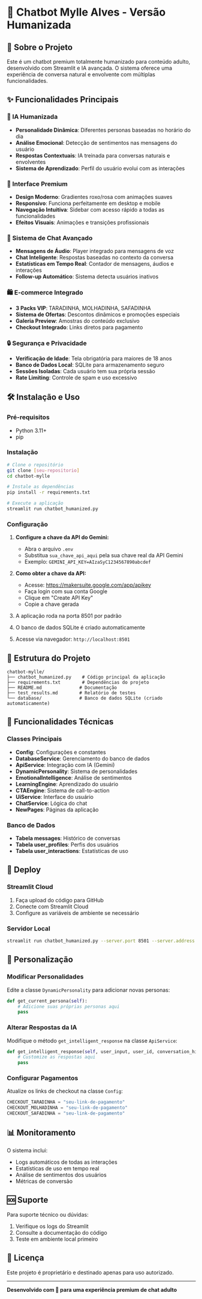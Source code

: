 # 💋 Chatbot Mylle Alves - Versão Humanizada

## 🚀 Sobre o Projeto

Este é um chatbot premium totalmente humanizado para conteúdo adulto, desenvolvido com Streamlit e IA avançada. O sistema oferece uma experiência de conversa natural e envolvente com múltiplas funcionalidades.

## ✨ Funcionalidades Principais

### 🤖 IA Humanizada
- **Personalidade Dinâmica**: Diferentes personas baseadas no horário do dia
- **Análise Emocional**: Detecção de sentimentos nas mensagens do usuário
- **Respostas Contextuais**: IA treinada para conversas naturais e envolventes
- **Sistema de Aprendizado**: Perfil do usuário evolui com as interações

### 🎨 Interface Premium
- **Design Moderno**: Gradientes roxo/rosa com animações suaves
- **Responsivo**: Funciona perfeitamente em desktop e mobile
- **Navegação Intuitiva**: Sidebar com acesso rápido a todas as funcionalidades
- **Efeitos Visuais**: Animações e transições profissionais

### 💬 Sistema de Chat Avançado
- **Mensagens de Áudio**: Player integrado para mensagens de voz
- **Chat Inteligente**: Respostas baseadas no contexto da conversa
- **Estatísticas em Tempo Real**: Contador de mensagens, áudios e interações
- **Follow-up Automático**: Sistema detecta usuários inativos

### 🛍️ E-commerce Integrado
- **3 Packs VIP**: TARADINHA, MOLHADINHA, SAFADINHA
- **Sistema de Ofertas**: Descontos dinâmicos e promoções especiais
- **Galeria Preview**: Amostras do conteúdo exclusivo
- **Checkout Integrado**: Links diretos para pagamento

### 🔒 Segurança e Privacidade
- **Verificação de Idade**: Tela obrigatória para maiores de 18 anos
- **Banco de Dados Local**: SQLite para armazenamento seguro
- **Sessões Isoladas**: Cada usuário tem sua própria sessão
- **Rate Limiting**: Controle de spam e uso excessivo

## 🛠️ Instalação e Uso

### Pré-requisitos
- Python 3.11+
- pip

### Instalação
```bash
# Clone o repositório
git clone [seu-repositorio]
cd chatbot-mylle

# Instale as dependências
pip install -r requirements.txt

# Execute a aplicação
streamlit run chatbot_humanized.py
```

### Configuração
1. **Configure a chave da API do Gemini:**
   - Abra o arquivo `.env`
   - Substitua `sua_chave_api_aqui` pela sua chave real da API Gemini
   - Exemplo: `GEMINI_API_KEY=AIzaSyC1234567890abcdef`

2. **Como obter a chave da API:**
   - Acesse: https://makersuite.google.com/app/apikey
   - Faça login com sua conta Google
   - Clique em "Create API Key"
   - Copie a chave gerada

3. A aplicação roda na porta 8501 por padrão
4. O banco de dados SQLite é criado automaticamente
5. Acesse via navegador: `http://localhost:8501`

## 📁 Estrutura do Projeto

```
chatbot-mylle/
├── chatbot_humanized.py    # Código principal da aplicação
├── requirements.txt        # Dependências do projeto
├── README.md              # Documentação
├── test_results.md        # Relatório de testes
└── database/              # Banco de dados SQLite (criado automaticamente)
```

## 🎯 Funcionalidades Técnicas

### Classes Principais
- **Config**: Configurações e constantes
- **DatabaseService**: Gerenciamento do banco de dados
- **ApiService**: Integração com IA (Gemini)
- **DynamicPersonality**: Sistema de personalidades
- **EmotionalIntelligence**: Análise de sentimentos
- **LearningEngine**: Aprendizado do usuário
- **CTAEngine**: Sistema de call-to-action
- **UiService**: Interface do usuário
- **ChatService**: Lógica do chat
- **NewPages**: Páginas da aplicação

### Banco de Dados
- **Tabela messages**: Histórico de conversas
- **Tabela user_profiles**: Perfis dos usuários
- **Tabela user_interactions**: Estatísticas de uso

## 🚀 Deploy

### Streamlit Cloud
1. Faça upload do código para GitHub
2. Conecte com Streamlit Cloud
3. Configure as variáveis de ambiente se necessário

### Servidor Local
```bash
streamlit run chatbot_humanized.py --server.port 8501 --server.address 0.0.0.0
```

## 🔧 Personalização

### Modificar Personalidades
Edite a classe `DynamicPersonality` para adicionar novas personas:

```python
def get_current_persona(self):
    # Adicione suas próprias personas aqui
    pass
```

### Alterar Respostas da IA
Modifique o método `get_intelligent_response` na classe `ApiService`:

```python
def get_intelligent_response(self, user_input, user_id, conversation_history):
    # Customize as respostas aqui
    pass
```

### Configurar Pagamentos
Atualize os links de checkout na classe `Config`:

```python
CHECKOUT_TARADINHA = "seu-link-de-pagamento"
CHECKOUT_MOLHADINHA = "seu-link-de-pagamento"
CHECKOUT_SAFADINHA = "seu-link-de-pagamento"
```

## 📊 Monitoramento

O sistema inclui:
- Logs automáticos de todas as interações
- Estatísticas de uso em tempo real
- Análise de sentimentos dos usuários
- Métricas de conversão

## 🆘 Suporte

Para suporte técnico ou dúvidas:
1. Verifique os logs do Streamlit
2. Consulte a documentação do código
3. Teste em ambiente local primeiro

## 📝 Licença

Este projeto é proprietário e destinado apenas para uso autorizado.

---

**Desenvolvido com 💜 para uma experiência premium de chat adulto**

